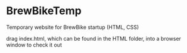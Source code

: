 # BrewBikeTemp
Temporary website for BrewBike startup (HTML, CSS)

drag index.html, which can be found in the HTML folder, into a browser window to check it out
